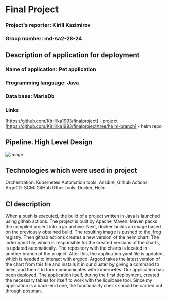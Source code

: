# Final Project

### Project's reporter: Kirill Kazimirov
### Group number: md-sa2-28-24

## Description of application for deployment
### Name of application: Pet application 
### Programming language: Java
### Data base: MariaDb
### Links
[https://github.com/Kirilllka1993/finalproject] - project
[https://github.com/Kirilllka1993/finalproject/tree/helm-branch] - helm repo

## Pipeline. High Level Design

![image](https://github.com/user-attachments/assets/fe717bfa-2d57-4f4d-bfc5-8cfee73b0607)










## Technologies which were used in project
Orchestration: Kubernetes Automation tools: Ansible, Github Actions, ArgoCD. SCM: GitHub Other tools: Docker, Helm.



## CI description

When a push is executed, the build of a project written in Java is launched using githab actions. The project is built by Apache Maven. Maven packs the compiled project into a jar archive. Next, docker 
builds an image based on the previously obtained build. The resulting image is pushed to the jfrog registry. Then githab actions creates a new version of the helm chart. The index.yaml file, which is 
responsible for the created versions of the charts, is updated automatically. The repository with the charts is located in another branch of the project. After this, the application.yaml file is updated, 
which is needed to interact with argocd. Argocd takes the latest version of the chart from this file and installs it in our cluster by giving a command to helm, and then it in turn communicates with 
kubernetes.
Our application has been deployed. The application itself, during the first deployment, created the necessary tables for itself to work with the liquibase tool. Since my application is a back-end one, the functionality check should be carried out through postman.
